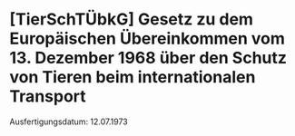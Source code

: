 # [TierSchTÜbkG] Gesetz zu dem Europäischen Übereinkommen vom 13. Dezember 1968 über den Schutz von Tieren beim internationalen Transport

Ausfertigungsdatum: 12.07.1973

 